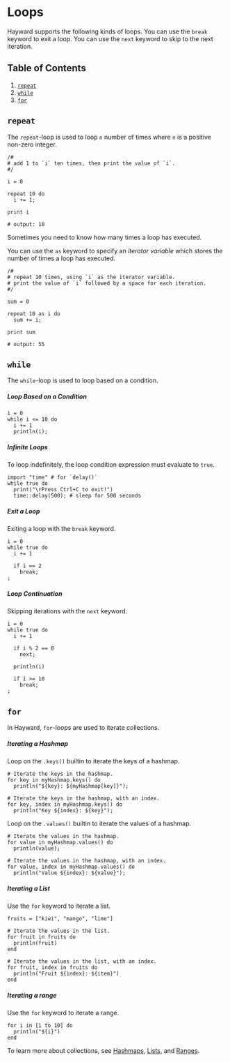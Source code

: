 # Loops

Hayward supports the following kinds of loops. You can use the `break` keyword to exit a loop. You can use the `next` keyword to skip to the next iteration.

## Table of Contents
1. [`repeat`](#repeat)
2. [`while`](#while)
3. [`for`](#for)

## `repeat`

The `repeat`-loop is used to loop `n` number of times where `n` is a positive non-zero integer.

```hayward
/#
# add 1 to `i` ten times, then print the value of `i`.
#/

i = 0

repeat 10 do
  i += 1;

print i

# output: 10
```

Sometimes you need to know how many times a loop has executed. 

You can use the `as` keyword to specify an *iterator variable* which stores the number of times a loop has executed.

```hayward
/#
# repeat 10 times, using `i` as the iterator variable.
# print the value of `i` followed by a space for each iteration.
#/

sum = 0

repeat 10 as i do
  sum += i;

print sum

# output: 55
```

## `while`

The `while`-loop is used to loop based on a condition.

##### Loop Based on a Condition

```hayward
i = 0
while i <= 10 do
  i += 1
  println(i);
```

##### Infinite Loops

To loop indefinitely, the loop condition expression must evaluate to `true`.

```hayward
import "time" # for `delay()`
while true do
  print("\rPress Ctrl+C to exit!")
  time::delay(500); # sleep for 500 seconds
```

##### Exit a Loop

Exiting a loop with the `break` keyword.

```hayward
i = 0
while true do
  i += 1

  if i == 2
    break;
;
```

##### Loop Continuation
Skipping iterations with the `next` keyword.
```hayward
i = 0
while true do
  i += 1

  if i % 2 == 0
    next;

  println(i)

  if i >= 10
    break;
;
```

## `for`

In Hayward, `for`-loops are used to iterate collections.

##### Iterating a Hashmap

Loop on the `.keys()` builtin to iterate the keys of a hashmap.

```hayward
# Iterate the keys in the hashmap.
for key in myHashmap.keys() do
  println("${key}: ${myHashmap[key]}");

# Iterate the keys in the hashmap, with an index.
for key, index in myHashmap.keys() do
  println("Key ${index}: ${key}");
```

Loop on the `.values()` builtin to iterate the values of a hashmap.

```hayward
# Iterate the values in the hashmap.
for value in myHashmap.values() do
  println(value);

# Iterate the values in the hashmap, with an index.
for value, index in myHashmap.values() do
  println("Value ${index}: ${value}");
```

##### Iterating a List

Use the `for` keyword to iterate a list.

```hayward
fruits = ["kiwi", "mango", "lime"]

# Iterate the values in the list.
for fruit in fruits do
  println(fruit)
end

# Iterate the values in the list, with an index.
for fruit, index in fruits do
  println("Fruit ${index}: ${item}")
end
```

##### Iterating a range

Use the `for` keyword to iterate a range.

```hayward
for i in [1 to 10] do
  println("${i}")
end
```

To learn more about collections, see [Hashmaps](hashmaps.md), [Lists](lists.md), and [Ranges](ranges.md).